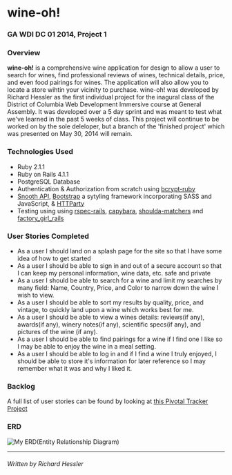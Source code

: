 # wine-oh!

### GA WDI DC 01 2014, Project 1

### Overview

**wine-oh!** is a comprehensive wine application for design to allow a user to search for wines, find professional reviews of wines, technical details, price, and even food pairings for wines.  The application will also allow you to locate a store wihtin your vicinity to purchase. wine-oh! was developed by Richard Hessler as the first individual project for the inagural class of the District of Columbia Web Development Immersive course at General Assembly. It was developed over a 5 day sprint and was meant to test what we've learned in the past 5 weeks of class.  This project will continue to be worked on by the sole deleloper, but a branch of the 'finished project' which was presented on May 30, 2014 will remain.

### Technologies Used

* Ruby 2.1.1
* Ruby on Rails 4.1.1
* PostgreSQL Database
* Authentication & Authorization from scratch using [bcrypt-ruby](http://bcrypt-ruby.rubyforge.org/)
* [Snooth API](http://api.snooth.com/), [Bootstrap](https://getbootstrap.com/) a sytyling framework incorporating SASS and JavaScript, & [HTTParty](https://github.com/jnunemaker/httparty)
* Testing using using [rspec-rails](https://github.com/rspec/rspec-rails), [capybara](https://github.com/jnicklas/capybara), [shoulda-matchers](https://github.com/thoughtbot/shoulda-matchers) and [factory_girl_rails](https://github.com/thoughtbot/factory_girl_rails)

### User Stories Completed

* As a user I should land on a splash page for the site so that I have some idea of how to get started
* As a user I should be able to sign in and out of a secure account so that I can keep my personal information, wine data, etc. safe and private
* As a user I should be able to search for a wine and limit my searches by many field: Name, Country, Price, and Color to narrow down the wine I wish to view.
* As a user I should be able to sort my results by quality, price, and vintage, to quickly land upon a wine which works best for me.
* As a user I should be able to view a wines details: reviews(if any), awards(if any), winery notes(if any), scientific specs(if any), and pictures of the wine (if any).
* As a user I should be able to find pairings for a wine if I find one I like so I may be able to enjoy the wine in a meal setting.
* As a user I should be able to log in and if I find a wine I truly enjoyed, I should be able to store it's information for later reference so I may remember what it was and why I liked it.


### Backlog

A full list of user stories can be found by looking at [this Pivotal Tracker Project](https://www.pivotaltracker.com/s/projects/1086732)

### ERD
![My ERD(Entity Relationship Diagram)](http://www.gliffy.com/go/publish/image/5786016/L.png)



---
###### Written by Richard Hessler
